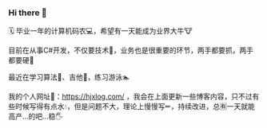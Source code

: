 ### Hi there 👋

🗓 毕业一年的计算机码农💻，希望有一天能成为业界大牛🐮

目前在从事C#开发，不仅要技术📠，业务也是很重要的环节，两手都要抓，两手都要硬💪

最近在学习算法📜、吉他🎸，练习游泳🏊

我的个人网址🔎：https://hjxlog.com/ ，我会在上面更新一些博客内容，只不过有些时候写得有点水💧，但是问题不大，理论上慢慢写✏，持续改进，总🈶一天就能高产...的吧...稳🖐

